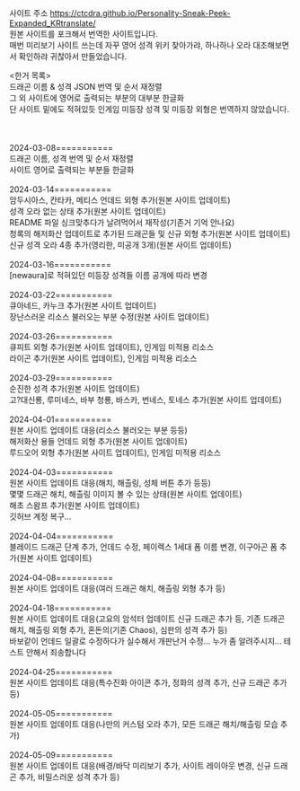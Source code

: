 사이트 주소
<a herf="https://ctcdra.github.io/Personality-Sneak-Peek-Expanded_KRtranslate/">https://ctcdra.github.io/Personality-Sneak-Peek-Expanded_KRtranslate/</a><br>
원본 사이트를 포크해서 번역한 사이트입니다.<br>
매번 미리보기 사이트 쓰는데 자꾸 영어 성격 위키 찾아가랴, 하나하나 오라 대조해보면서 확인하랴 귀찮아서 만들었습니다.<br>

&lt;한거 목록&gt;<br>
드래곤 이름 &amp; 성격 JSON 번역 및 순서 재정렬<br>
그 외 사이트에 영어로 출력되는 부분의 대부분 한글화<br>
단 사이트 밑에도 적혀있듯 인게임 미등장 성격 및 미등장 외형은 번역하지 않았습니다.<br>
<br><br><br>
2024-03-08===========<br>
드래곤 이름, 성격 번역 및 순서 재정렬<br>
사이트 영어로 출력되는 부분들 한글화<br>
<br>
2024-03-14===========<br>
암두시아스, 칸타카, 메티스 언데드 외형 추가(원본 사이트 업데이트)<br>
성격 오라 없는 상태 추가(원본 사이트 업데이트)<br>
README 파일 싱크맞추다가 날려먹어서 재작성(기존거 기억 안나요)<br>
청록의 해저화산 업데이트로 추가된 드래곤들 및 신규 외형 추가(원본 사이트 업데이트)<br>
신규 성격 오라 4종 추가(영리한, 미공개 3개)(원본 사이트 업데이트)<br>
<br>
2024-03-16===========<br>
[newaura]로 적혀있던 미등장 성격들 이름 공개에 따라 변경<br>
<br>
2024-03-22===========<br>
큐아네드, 카누크 추가(원본 사이트 업데이트)<br>
장난스러운 리소스 불러오는 부분 수정(원본 사이트 업데이트)<br>
<br>
2024-03-26===========<br>
큐피트 외형 추가(원본 사이트 업데이트), 인게임 미적용 리소스<br>
라이곤 추가(원본 사이트 업데이트), 인게임 미적용 리소스<br>
<br>
2024-03-29===========<br>
순진한 성격 추가(원본 사이트 업데이트)<br>
고?대신룡, 루미네스, 바부 청룡, 바스카, 번네스, 토네스 추가(원본 사이트 업데이트)<br>
<br>
2024-04-01===========<br>
원본 사이트 업데이트 대응(리소스 불러오는 부분 등등)<br>
해저화산 용들 언데드 외형 추가(원본 사이트 업데이트)<br>
루드오어 외형 추가(원본 사이트 업데이트), 인게임 미적용 리소스<br>
<br>
2024-04-03===========<br>
원본 사이트 업데이트 대응(해치, 해츨링, 성체 버튼 추가 등등)<br>
몇몇 드래곤 해치, 해츨링 이미지 볼 수 있는 상태(원본 사이트 업데이트)<br>
해초 스왐프 추가(원본 사이트 업데이트)<br>
깃허브 계정 복구...<br>
<br>
2024-04-04===========<br>
블레이드 드래곤 단계 추가, 언데드 수정, 페이렉스 1세대 폼 이름 변경, 이구아곤 폼 추가(원본 사이트 업데이트)<br>
<br>
2024-04-08===========<br>
원본 사이트 업데이트 대응(여러 드래곤 해치, 해츨링 외형 추가 등)<br>
<br>
2024-04-18===========<br>
원본 사이트 업데이트 대응(고요의 암석터 업데이트 신규 드래곤 추가 등, 기존 드래곤 해치, 해츨링 외형 추가, 혼돈의(기존 Chaos), 심판의 성격 추가 등)<br>
바보같이 언데드 일괄로 수정하다가 실수해서 개판난거 수정... 누가 좀 알려주시지... 테스트 안해서 죄송합니다<br>
<br>
2024-04-25===========<br>
원본 사이트 업데이트 대응(특수진화 아이콘 추가, 정화의 성격 추가, 신규 드래곤 추가 등)<br>
<br>
2024-05-05===========<br>
원본 사이트 업데이트 대응(나만의 커스텀 오라 추가, 모든 드래곤 해치/해츨링 모습 추가)<br>
<br>
2024-05-09===========<br>
원본 사이트 업데이트 대응(배경/바닥 미리보기 추가, 사이트 레이아웃 변경, 신규 드래곤 추가, 비밀스러운 성격 추가 등)

